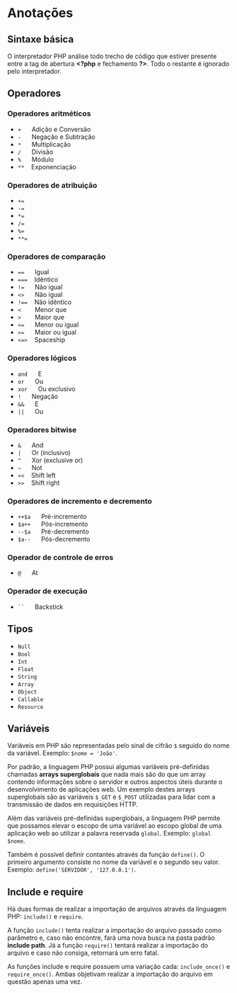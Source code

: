 # Anotações

## Sintaxe básica

O interpretador PHP análise todo trecho de código que estiver presente entre a tag de abertura <strong>\<?php</strong> e fechamento <strong>?></strong>. Todo o restante é ignorado pelo interpretador.

## Operadores

### Operadores aritméticos

- ```+``` <span style="margin-left: 20px;">Adição e Conversão</span>
- ```-``` <span style="margin-left: 20px;">Negação e Subtração</span>
- ```*``` <span style="margin-left: 20px;">Multiplicação</span>
- ```/``` <span style="margin-left: 20px;">Divisão</span>
- ```%``` <span style="margin-left: 20px;">Módulo</span>
- ```**``` <span style="margin-left: 12px;">Exponenciação</span>

### Operadores de atribuição

- ```+=``` 
- ```-=``` 
- ```*=```
- ```/=```
- ```%=```
- ```**=```

### Operadores de comparação

- ```==``` <span style="margin-left: 20px;">Igual</span>
- ```===``` <span style="margin-left: 12px;">Idêntico</span>
- ```!=``` <span style="margin-left: 20px;">Não igual</span>
- ```<>``` <span style="margin-left: 20px;">Não igual</span>
- ```!==``` <span style="margin-left: 12px;">Não idêntico</span>
- ```<``` <span style="margin-left: 27px;">Menor que</span>
- ```>``` <span style="margin-left: 27px;">Maior que</span>
- ```<=``` <span style="margin-left: 20px;">Menor ou igual</span>
- ```>=``` <span style="margin-left: 20px;">Maior ou igual</span>
- ```<=>``` <span style="margin-left: 12px;">Spaceship</span>

### Operadores lógicos

- ```and``` <span style="margin-left: 20px;">E</span>
- ```or``` <span style="margin-left: 20px;">Ou</span>
- ```xor``` <span style="margin-left: 20px;">Ou exclusivo</span>
- ```!``` <span style="margin-left: 20px;">Negação</span>
- ```&&``` <span style="margin-left: 20px;">E</span>
- ```||``` <span style="margin-left: 20px;">Ou</span>

### Operadores bitwise

- ```&``` <span style="margin-left: 20px;">And</span>
- ```|``` <span style="margin-left: 20px;">Or (inclusivo)</span>
- ```^``` <span style="margin-left: 20px;">Xor (exclusive or)</span>
- ```~``` <span style="margin-left: 20px;">Not</span>
- ```<<``` <span style="margin-left: 12px;">Shift left</span>
- ```>>``` <span style="margin-left: 12px;">Shift right</span>

### Operadores de incremento e decremento

- ```++$a``` <span style="margin-left: 20px;">Pré-incremento</span>
- ```$a++``` <span style="margin-left: 20px;">Pós-incremento</span>
- ```--$a``` <span style="margin-left: 20px;">Pré-decremento</span>
- ```$a--``` <span style="margin-left: 20px;">Pós-decremento</span>

### Operador de controle de erros

- ```@``` <span style="margin-left: 20px;">At</span>

### Operador de execução

- ``` `` ``` <span style="margin-left: 20px;">Backstick</span>

## Tipos

- ```Null```
- ```Bool```
- ```Int```
- ```Float```
- ```String```
- ```Array```
- ```Object```
- ```Callable```
- ```Resource```

## Variáveis

Variáveis em PHP são representadas pelo sinal de cifrão ```$``` seguido do nome da variável. Exemplo: ```$nome = 'João'```.

Por padrão, a linguagem PHP possui algumas variáveis pré-definidas chamadas <strong>arrays superglobais</strong> que nada mais são do que um array contendo informações sobre o servidor e outros aspectos úteis durante o desenvolvimento de aplicações web. Um exemplo destes arrays superglobais são as variáveis ```$_GET``` e ```$_POST``` utilizadas para lidar com a transmissão de dados em requisições HTTP.

Além das variáveis pré-definidas superglobais, a linguagem PHP permite que possamos elevar o escopo de uma variável ao escopo global de uma aplicação web ao utilizar a palavra reservada ```global```. Exemplo: ```global $nome```.

Também é possível definir contantes através da função ```define()```. O primeiro argumento consiste no nome da variável e o segundo seu valor. Exemplo: ```define('SERVIDOR', '127.0.0.1')```.

## Include e require

Há duas formas de realizar a importação de arquivos através da linguagem PHP: ```include()``` e ```require```.

A função ```include()``` tenta realizar a importação do arquivo passado como parâmetro e, caso não encontre, fará uma nova busca na pasta padrão <strong>include path</strong>. Já a função ```require()``` tentará realizar a importação do arquivo e caso não consiga, retornará um erro fatal.

As funções include e require possuem uma variação cada: ```include_once()``` e ```require_once()```. Ambas objetivam realizar a importação do arquivo em questão apenas uma vez.